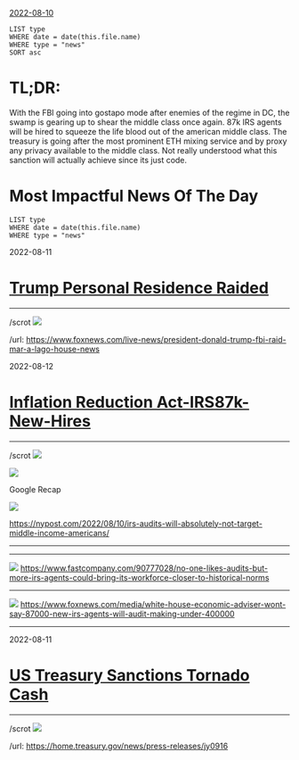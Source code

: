 [2022-08-10](2022-08-10.md)

````dataview
LIST type
WHERE date = date(this.file.name)
WHERE type = "news"
SORT asc
````

# TL;DR:

With the FBI going into gostapo mode after enemies of the regime in DC, the swamp is gearing up to shear the middle class once again.  87k IRS agents will be hired to squeeze the life blood out of the american middle class.  The treasury is going after the most prominent ETH mixing service and by proxy any privacy available to the middle class.  Not really understood what this sanction will actually achieve since its just code.

# Most Impactful News Of The Day

````dataview
LIST type
WHERE date = date(this.file.name)
WHERE type = "news"
````

2022-08-11

# [Trump Personal Residence Raided](news/Trump%20Personal%20Residence%20Raided.md)

---

/scrot
![](https://i.imgur.com/fbQW3u0.png)

/url: https://www.foxnews.com/live-news/president-donald-trump-fbi-raid-mar-a-lago-house-news

2022-08-12

# [Inflation Reduction Act-IRS87k-New-Hires](Inflation%20Reduction%20Act-IRS87k-New-Hires.md)

---

/scrot 
![](https://i.imgur.com/J8LXxfw.png)

![](https://i.imgur.com/VQw8abi.png)

Google Recap

![](https://i.imgur.com/8qfY3Cm.png)

https://nypost.com/2022/08/10/irs-audits-will-absolutely-not-target-middle-income-americans/

---

---

![](https://i.imgur.com/gXJeVrm.png)
https://www.fastcompany.com/90777028/no-one-likes-audits-but-more-irs-agents-could-bring-its-workforce-closer-to-historical-norms

---

![](https://i.imgur.com/bn2vjxA.png)
https://www.foxnews.com/media/white-house-economic-adviser-wont-say-87000-new-irs-agents-will-audit-making-under-400000

---

2022-08-11

# [US Treasury Sanctions Tornado Cash](news/US%20Treasury%20Sanctions%20Tornado%20Cash.md)

---

/scrot
![](https://i.imgur.com/hJareGQ.png)

/url: https://home.treasury.gov/news/press-releases/jy0916
